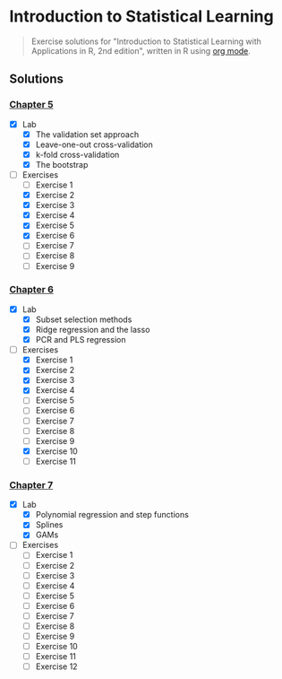 # Introduction to Statistical Learning

> Exercise solutions for "Introduction to Statistical Learning with Applications
> in R, 2nd edition", written in R using [org mode](https://orgmode.org).

## Solutions
### [Chapter 5](05--resampling-methods.org)
- [x] Lab
  - [x] The validation set approach
  - [x] Leave-one-out cross-validation
  - [x] k-fold cross-validation
  - [x] The bootstrap
- [ ] Exercises
  - [ ] Exercise 1
  - [x] Exercise 2
  - [x] Exercise 3
  - [x] Exercise 4
  - [x] Exercise 5
  - [x] Exercise 6
  - [ ] Exercise 7
  - [ ] Exercise 8
  - [ ] Exercise 9
### [Chapter 6](06--regularization-methods.org)
- [x] Lab
  - [x] Subset selection methods
  - [x] Ridge regression and the lasso
  - [x] PCR and PLS regression
- [ ] Exercises
  - [x] Exercise 1
  - [x] Exercise 2
  - [x] Exercise 3
  - [x] Exercise 4
  - [ ] Exercise 5
  - [ ] Exercise 6
  - [ ] Exercise 7
  - [ ] Exercise 8
  - [ ] Exercise 9
  - [x] Exercise 10
  - [ ] Exercise 11
### [Chapter 7](07--moving-beyond-linearity.org)
- [x] Lab
  - [x] Polynomial regression and step functions
  - [x] Splines
  - [x] GAMs
- [ ] Exercises
  - [ ] Exercise 1
  - [ ] Exercise 2
  - [ ] Exercise 3
  - [ ] Exercise 4
  - [ ] Exercise 5
  - [ ] Exercise 6
  - [ ] Exercise 7
  - [ ] Exercise 8
  - [ ] Exercise 9
  - [ ] Exercise 10
  - [ ] Exercise 11
  - [ ] Exercise 12
